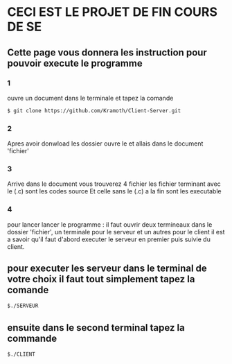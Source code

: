 # CECI EST LE PROJET DE FIN COURS DE SE

## Cette page vous donnera les instruction pour pouvoir execute le programme

### 1
ouvre un document dans le terminale et tapez la comande 
```sh
$ git clone https://github.com/Kramoth/Client-Server.git
```
### 2
Apres avoir donwload les dossier ouvre le et allais dans
le document 'fichier'

### 3
Arrive dans le document vous trouverez 4 fichier
les fichier terminant avec le (.c) sont les codes source 
Et celle sans le (.c) a la fin sont les executable

### 4
pour lancer lancer le programme :
il faut ouvrir deux termineaux dans le dossier 'fichier', un terminale pour le serveur et un autres pour le client
il est a savoir qu'il faut d'abord executer le serveur en premier puis suivie du client.

## pour executer les serveur dans le terminal de votre choix il faut tout simplement tapez la comande
```sh
$./SERVEUR

```
## ensuite dans le second terminal tapez la commande
```sh
$./CLIENT

``` 
